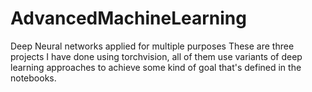 # AdvancedMachineLearning
Deep Neural networks applied for multiple purposes
These are three projects I have done using torchvision, all of them use variants of deep learning approaches to achieve some kind of goal that's defined in the notebooks.
